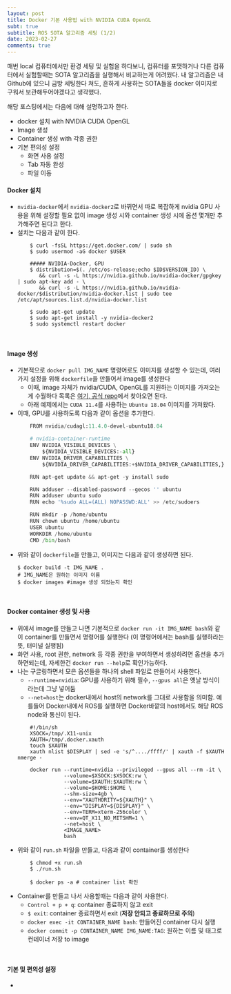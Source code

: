 ```yaml
---
layout: post
title: Docker 기본 사용법 with NVIDIA CUDA OpenGL
subt: true
subtitle: ROS SOTA 알고리즘 세팅 (1/2)
date: 2023-02-27
comments: true
---
```


매번 local 컴퓨터에서만 환경 세팅 및 실험을 하다보니, 컴퓨터를 포맷하거나 다른 컴퓨터에서 실험할때는 SOTA 알고리즘을 실행해서 비교하는게 어려웠다.
내 알고리즘은 내 Github에 있으니 금방 세팅한다 쳐도, 흔하게 사용하는 SOTA들을 docker 이미지로 구워서 보관해두어야겠다고 생각했다.

해당 포스팅에서는 다음에 대해 설명하고자 한다.

+ docker 설치 with NVIDIA CUDA OpenGL
+ Image 생성
+ Container 생성 with 각종 권한
+ 기본 편의성 설정
	+ 화면 사용 설정
	+ Tab 자동 완성
	+ 파일 이동

#### Docker 설치
+ `nvidia-docker`에서 `nvidia-docker2`로 바뀌면서 따로 복잡하게 nvidia GPU 사용을 위해 설정할 필요 없이 image 생성 시와 container 생성 시에 옵션 몇개만 추가해주면 된다고 한다.
+ 설치는 다음과 같이 한다.
	```shell
		$ curl -fsSL https://get.docker.com/ | sudo sh
		$ sudo usermod -aG docker $USER

		##### NVIDIA-Docker, GPU
		$ distribution=$(. /etc/os-release;echo $ID$VERSION_ID) \
		   && curl -s -L https://nvidia.github.io/nvidia-docker/gpgkey | sudo apt-key add - \
		   && curl -s -L https://nvidia.github.io/nvidia-docker/$distribution/nvidia-docker.list | sudo tee /etc/apt/sources.list.d/nvidia-docker.list

		$ sudo apt-get update
		$ sudo apt-get install -y nvidia-docker2
		$ sudo systemctl restart docker
	```

<br>

#### Image 생성
+ 기본적으로 `docker pull IMG_NAME` 명령어로도 이미지를 생성할 수 있는데, 여러가지 설정을 위해 `dockerfile`을 만들어서 image를 생성한다
	+ 이때, image 자체가 nvidia/CUDA, OpenGL를 지원하는 이미지를 가져오는게 수월하다 목록은 [여기, 공식 repo](https://hub.docker.com/r/nvidia/cudagl/)에서 찾아오면 된다. 
	+ 아래 예제에서는 `CUDA 11.4`를 사용하는 `Ubuntu 18.04` 이미지를 가져왔다.
+ 이때, GPU를 사용하도록 다음과 같이 옵션을 추가한다.
	```python
		FROM nvidia/cudagl:11.4.0-devel-ubuntu18.04

		# nvidia-container-runtime
		ENV NVIDIA_VISIBLE_DEVICES \
		    ${NVIDIA_VISIBLE_DEVICES:-all}
		ENV NVIDIA_DRIVER_CAPABILITIES \
		    ${NVIDIA_DRIVER_CAPABILITIES:+$NVIDIA_DRIVER_CAPABILITIES,}graphics

		RUN apt-get update && apt-get -y install sudo

		RUN adduser --disabled-password --gecos '' ubuntu
		RUN adduser ubuntu sudo
		RUN echo '%sudo ALL=(ALL) NOPASSWD:ALL' >> /etc/sudoers

		RUN mkdir -p /home/ubuntu
		RUN chown ubuntu /home/ubuntu
		USER ubuntu
		WORKDIR /home/ubuntu
		CMD /bin/bash
	```
+ 위와 같이 `dockerfile`을 만들고, 이미지는 다음과 같이 생성하면 된다.
	```shell
	$ docker build -t IMG_NAME .
	# IMG_NAME은 원하는 이미지 이름
	$ docker images #image 생성 되었는지 확인
	```

<br>

#### Docker container 생성 및 사용
+ 위에서 image를 만들고 나면 기본적으로 `docker run -it IMG_NAME bash`와 같이 container를 만들면서 명령어를 실행한다 (이 명령어에서는 bash를 실행하라는 뜻, 터미널 실행됨)
+ 화면 사용, root 권한, network 등 각종 권한을 부여하면서 생성하려면 옵션을 추가하면되는데, 자세한건 `docker run --help`로 확인가능하다.
+ 나는 구글링하면서 모은 옵션들을 하나의 shell 파일로 만들어서 사용한다.
	+ `--runtime=nvidia`: GPU를 사용하기 위해 필수, `--gpus all`은 옛날 방식이라는데 그냥 넣어둠
	+ `--net=host`는 docker내에서 host의 network를 그대로 사용함을 의미함. 예를들어 Docker내에서 ROS를 실행하면 Docker바깥의 host에서도 해당 ROS node와 통신이 된다.
	```shell
		#!/bin/sh
		XSOCK=/tmp/.X11-unix
		XAUTH=/tmp/.docker.xauth
		touch $XAUTH
		xauth nlist $DISPLAY | sed -e 's/^..../ffff/' | xauth -f $XAUTH nmerge -

		docker run --runtime=nvidia --privileged --gpus all --rm -it \
		           --volume=$XSOCK:$XSOCK:rw \
		           --volume=$XAUTH:$XAUTH:rw \
		           --volume=$HOME:$HOME \
		           --shm-size=4gb \
		           --env="XAUTHORITY=${XAUTH}" \
		           --env="DISPLAY=${DISPLAY}" \
		           --env=TERM=xterm-256color \
		           --env=QT_X11_NO_MITSHM=1 \
		           --net=host \
		           <IMAGE_NAME>
		           bash
	```
+ 위와 같이 `run.sh` 파일을 만들고, 다음과 같이 container를 생성한다
	```shell
		$ chmod +x run.sh
		$ ./run.sh

		$ docker ps -a # container list 확인
	```
+ Container를 만들고 나서 사용할때는 다음과 같이 사용한다.
	+ `Control + p + q`: container 종료하지 않고 exit
	+ `$ exit`: container 종료하면서 exit (**저장 안되고 종료하므로 주의**)
	+ `docker exec -it CONTAINER_NAME bash`: 만들어진 container 다시 실행
	+ `docker commit -p CONTAINER_NAME IMG_NAME:TAG`: 원하는 이름 및 태그로 컨테이너 저장 to image

<br>


#### 기본 및 편의성 설정
+ 